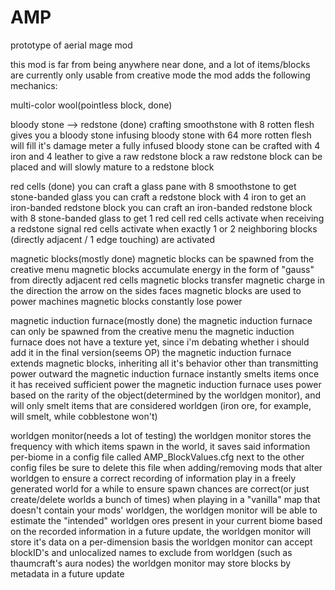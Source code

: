 AMP
===

prototype of aerial mage mod

this mod is far from being anywhere near done, and a lot of items/blocks are currently only usable from creative mode
the mod adds the following mechanics:

multi-color wool(pointless block, done)

bloody stone --> redstone (done)
	crafting smoothstone with 8 rotten flesh gives you a bloody stone
	infusing bloody stone with 64 more rotten flesh will fill it's damage meter
	a fully infused bloody stone can be crafted with 4 iron and 4 leather to give a raw redstone block
	a raw redstone block can be placed and will slowly mature to a redstone block

red cells (done)
	you can craft a glass pane with 8 smoothstone to get stone-banded glass
	you can craft a redstone block with 4 iron to get an iron-banded redstone block
	you can craft an iron-banded redstone block with 8 stone-banded glass to get 1 red cell
	red cells activate when receiving a redstone signal
	red cells activate when exactly 1 or 2 neighboring blocks (directly adjacent / 1 edge touching) are activated

magnetic blocks(mostly done)
	magnetic blocks can be spawned from the creative menu
	magnetic blocks accumulate energy in the form of "gauss" from directly adjacent red cells
	magnetic blocks transfer magnetic charge in the direction the arrow on the sides faces
	magnetic blocks are used to power machines
	magnetic blocks constantly lose power

magnetic induction furnace(mostly done)
	the magnetic induction furnace can only be spawned from the creative menu
	the magnetic induction furnace does not have a texture yet, since i'm debating whether i should add it in the final version(seems OP)
	the magnetic induction furnace extends magnetic blocks, inheriting all it's behavior other than transmitting power outward
	the magnetic induction furnace instantly smelts items once it has received sufficient power
	the magnetic induction furnace uses power based on the rarity of the object(determined by the worldgen monitor), and will only smelt items that are considered worldgen (iron ore, for example, will smelt, while cobblestone won't)
	
worldgen monitor(needs a lot of testing)
	the worldgen monitor stores the frequency with which items spawn in the world, it saves said information per-biome in a config file called AMP_BlockValues.cfg next to the other config files
	be sure to delete this file when adding/removing mods that alter worldgen to ensure a correct recording of information
	play in a freely generated world for a while to ensure spawn chances are correct(or just create/delete worlds a bunch of times)
	when playing in a "vanilla" map that doesn't contain your mods' worldgen, the worldgen monitor will be able to estimate the "intended" worldgen ores present in your current biome based on the recorded information
	in a future update, the worldgen monitor will store it's data on a per-dimension basis
	the worldgen monitor can accept blockID's and unlocalized names to exclude from worldgen (such as thaumcraft's aura nodes)
	the worldgen monitor may store blocks by metadata in a future update